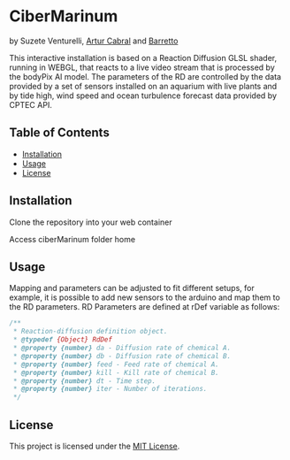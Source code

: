 # CiberMarinum
by Suzete Venturelli, [Artur Cabral](https://github.com/arturcabral) and [Barretto](https://github.com/fbarretto)

This interactive installation is based on a Reaction Diffusion GLSL shader, running in WEBGL, that reacts to a live video stream that is processed by the bodyPix AI model. The parameters of the RD are controlled by the data provided by a set of sensors installed on an aquarium with live plants and by tide high, wind speed and ocean turbulence forecast data provided by CPTEC API.

## Table of Contents

- [Installation](#installation)
- [Usage](#usage)
- [License](#license)

## Installation

Clone the repository into your web container

Access ciberMarinum folder home

## Usage

Mapping and parameters can be adjusted to fit different setups, for example, it is possible to add new sensors to the arduino and map them to the RD parameters.
RD Parameters are defined at rDef variable as follows:


```javascript
/**
 * Reaction-diffusion definition object.
 * @typedef {Object} RdDef
 * @property {number} da - Diffusion rate of chemical A.
 * @property {number} db - Diffusion rate of chemical B.
 * @property {number} feed - Feed rate of chemical A.
 * @property {number} kill - Kill rate of chemical B.
 * @property {number} dt - Time step.
 * @property {number} iter - Number of iterations.
 */
``````

## License
This project is licensed under the [MIT License](LICENSE).
